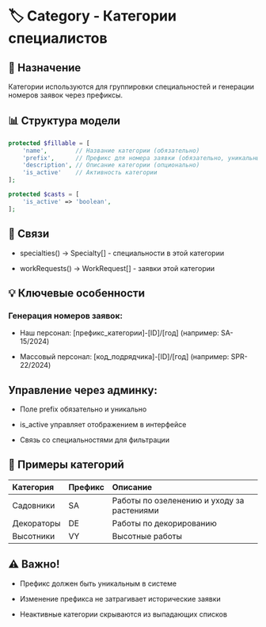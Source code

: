 # 🏷️ Category - Категории специалистов

## 🎯 Назначение
Категории используются для группировки специальностей и генерации номеров заявок через префиксы.

## 📊 Структура модели
```php
protected $fillable = [
    'name',        // Название категории (обязательно)
    'prefix',      // Префикс для номера заявки (обязательно, уникальный)
    'description', // Описание категории (опционально)
    'is_active'    // Активность категории
];

protected $casts = [
    'is_active' => 'boolean',
];
```

## 🔗 Связи

* specialties() → Specialty[] - специальности в этой категории

* workRequests() → WorkRequest[] - заявки этой категории

## 💡 Ключевые особенности

### Генерация номеров заявок:

* Наш персонал: [префикс_категории]-[ID]/[год] (например: SA-15/2024)

* Массовый персонал: [код_подрядчика]-[ID]/[год] (например: SPR-22/2024)

## Управление через админку:

* Поле prefix обязательно и уникально

* is_active управляет отображением в интерфейсе

* Связь со специальностями для фильтрации

## 🎯 Примеры категорий

| Категория |	Префикс | Описание |
|:-|:-|:-|
| Садовники | SA | Работы по озеленению и уходу за растениями |
| Декораторы | DE | Работы по декорированию |
| Высотники | VY | Высотные работы |

## ⚠️ Важно!

* Префикс должен быть уникальным в системе

* Изменение префикса не затрагивает исторические заявки

* Неактивные категории скрываются из выпадающих списков